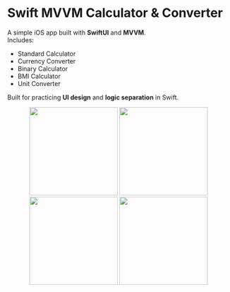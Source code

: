 # Swift MVVM Calculator & Converter

A simple iOS app built with **SwiftUI** and **MVVM**.  
Includes:
- Standard Calculator  
- Currency Converter
- Binary Calculator
- BMI Calculator
- Unit Converter  

Built for practicing **UI design** and **logic separation** in Swift.

<p align="center">
  <img src="https://github.com/user-attachments/assets/f26f50fe-a95d-4245-8601-b82ba834598f" width="200" />
  <img src="https://github.com/user-attachments/assets/41d2fd36-7b13-4a88-b673-04a2915c4c5e" width="200" />
  <img src="https://github.com/user-attachments/assets/d18876c1-4d0b-4723-b20f-cbf561536f88" width="200" />
  <img src="https://github.com/user-attachments/assets/aaaaccb6-38b7-4f04-9ebd-53f6f65f4428" width="200" />
</p>
